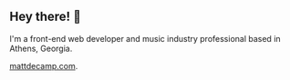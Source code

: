 ## Hey there! 👋

I'm a front-end web developer and music industry professional based in Athens, Georgia.

[mattdecamp.com](https://mattdecamp.com).
